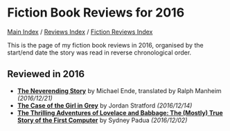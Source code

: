 # Fiction Book Reviews for 2016

[Main Index](../../../README.md) / [Reviews Index](../../README.md) / [Fiction Reviews Index](../README.md)

This is the page of my fiction book reviews in 2016, organised by the start/end date the story was read in reverse chronological order.

## Reviewed in 2016

- [**The Neverending Story**](20161221-NeverendingStory.md) by Michael Ende, translated by Ralph Manheim *(2016/12/21)*
- [**The Case of the Girl in Grey**](20161214-CaseGirlGrey.md) by Jordan Stratford *(2016/12/14)*
- [**The Thrilling Adventures of Lovelace and Babbage: The (Mostly) True Story of the First Computer**](20161202-ThrillingAdventuresLovelaceBabbage.md) by Sydney Padua *(2016/12/02)*
